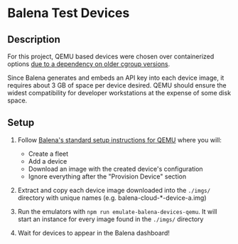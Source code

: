 # Balena Test Devices

## Description
For this project, QEMU based devices were chosen over containerized options [due to a dependency on older cgroup versions](https://github.com/balena-os/balenaos-in-container).

Since Balena generates and embeds an API key into each device image, it requires about 3 GB of space per device desired. 
QEMU should ensure the widest compatibility for developer workstations at the expense of some disk space.

## Setup
1. Follow [Balena's standard setup instructions for QEMU](https://www.balena.io/docs/learn/getting-started/qemux86-64/rust/) where you will:
    - Create a fleet
    - Add a device
    - Download an image with the created device's configuration
    - Ignore everything after the "Provision Device" section

2. Extract and copy each device image downloaded into the `./imgs/` directory with unique names (e.g. balena-cloud-*-device-a.img)

3. Run the emulators with `npm run emulate-balena-devices-qemu`. It will start an instance for every image found in the `./imgs/` directory

4. Wait for devices to appear in the Balena dashboard!